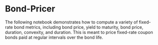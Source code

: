 # Bond-Pricer

The following notebook demonstrates how to compute a variety of fixed-rate bond metrics, including bond price, yield to maturity, bond price, duration, convexity, and duration. This is meant to price fixed-rate coupon bonds paid at regular intervals over the bond life.
